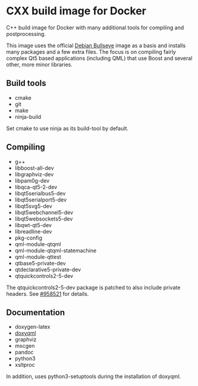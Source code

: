 CXX build image for Docker
==========================

C++ build image for Docker with many additional tools for compiling
and postprocessing.

This image uses the official [Debian Bullseye][1] image as a basis
and installs many packages and a few extra files. The focus is on
compiling fairly complex Qt5 based applications (including QML) that
use Boost and several other, more minor libraries.

Build tools
-----------

* cmake
* git
* make
* ninja-build

Set cmake to use ninja as its build-tool by default.

Compiling
---------

* g++
* libboost-all-dev
* libgraphviz-dev
* libpam0g-dev
* libqca-qt5-2-dev
* libqt5serialbus5-dev
* libqt5serialport5-dev
* libqt5svg5-dev
* libqt5webchannel5-dev
* libqt5websockets5-dev
* libqwt-qt5-dev
* libreadline-dev
* pkg-config
* qml-module-qtqml
* qml-module-qtqml-statemachine
* qml-module-qttest
* qtbase5-private-dev
* qtdeclarative5-private-dev
* qtquickcontrols2-5-dev

The qtquickcontrols2-5-dev package is patched to also include private
headers. See [#958521][2] for details.

Documentation
-------------

* doxygen-latex
* [doxyqml][3]
* graphviz
* mscgen
* pandoc
* python3
* xsltproc

In addition, uses python3-setuptools during the installation of doxyqml.

[1]: https://hub.docker.com/_/debian
[2]: https://bugs.debian.org/cgi-bin/bugreport.cgi?bug=958521
[3]: https://github.com/agateau/doxyqml

